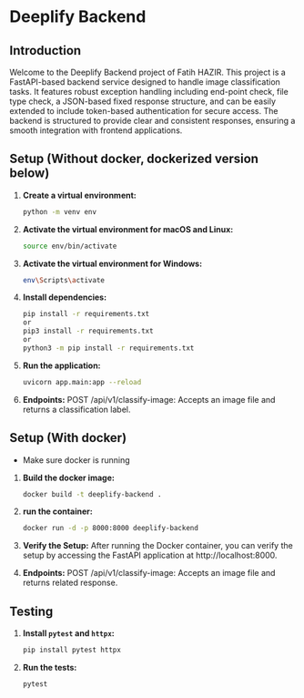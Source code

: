 # Deeplify Backend

## Introduction

Welcome to the Deeplify Backend project of Fatih HAZIR. This project is a FastAPI-based backend service designed to handle image classification tasks. It features robust exception handling including end-point check, file type check, a JSON-based fixed response structure, and can be easily extended to include token-based authentication for secure access. The backend is structured to provide clear and consistent responses, ensuring a smooth integration with frontend applications.

## Setup (Without docker, dockerized version below)

1. **Create a virtual environment:**
   ```bash
   python -m venv env
   

2. **Activate the virtual environment for macOS and Linux:**
   ```bash
   source env/bin/activate

3. **Activate the virtual environment for Windows:**
   ```bash
   env\Scripts\activate

4. **Install dependencies:**
   ```bash
   pip install -r requirements.txt
   or
   pip3 install -r requirements.txt
   or
   python3 -m pip install -r requirements.txt

5. **Run the application:**
   ```bash
   uvicorn app.main:app --reload

5. **Endpoints:**
   POST /api/v1/classify-image: Accepts an image file and returns a classification label.


## Setup (With docker)
- Make sure docker is running

1. **Build the docker image:**
   ```bash
   docker build -t deeplify-backend .

2. **run the container:**
   ```bash
   docker run -d -p 8000:8000 deeplify-backend

3. **Verify the Setup:**
   After running the Docker container, you can verify the setup by accessing the FastAPI application at http://localhost:8000.


4. **Endpoints:**
   POST /api/v1/classify-image: Accepts an image file and returns related response.


## Testing

1. **Install `pytest` and `httpx`:**
   ```bash
   pip install pytest httpx

2. **Run the tests:**
   ```bash
   pytest

   